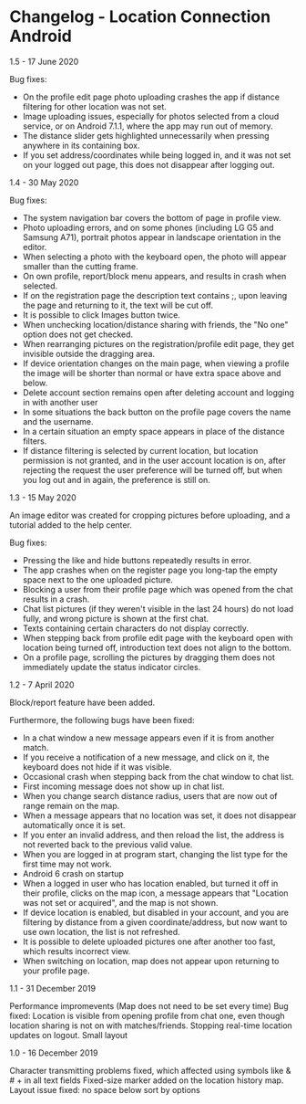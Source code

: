 # Changelog - Location Connection Android
1.5 - 17 June 2020

Bug fixes:
- On the profile edit page photo uploading crashes the app if distance filtering for other location was not set.
- Image uploading issues, especially for photos selected from a cloud service, or on Android 7.1.1, where the app may run out of memory.
- The distance slider gets highlighted unnecessarily when pressing anywhere in its containing box.
- If you set address/coordinates while being logged in, and it was not set on your logged out page, this does not disappear after logging out.

1.4 - 30 May 2020

Bug fixes:
- The system navigation bar covers the bottom of page in profile view.
- Photo uploading errors, and on some phones (including LG G5 and Samsung A71), portrait photos appear in landscape orientation in the editor.
- When selecting a photo with the keyboard open, the photo will appear smaller than the cutting frame.
- On own profile, report/block menu appears, and results in crash when selected.
- If on the registration page the description text contains ;, upon leaving the page and returning to it, the text will be cut off.
- It is possible to click Images button twice.
- When unchecking location/distance sharing with friends, the "No one" option does not get checked.
- When rearranging pictures on the registration/profile edit page, they get invisible outside the dragging area.
- If device orientation changes on the main page, when viewing a profile the image will be shorter than normal or have extra space above and below.
- Delete account section remains open after deleting account and logging in with another user
- In some situations the back button on the profile page covers the name and the username.
- In a certain situation an empty space appears in place of the distance filters.
- If distance filtering is selected by current location, but location permission is not granted, and in the user account location is on, after rejecting the request the user preference will be turned off, but when you log out and in again, the preference is still on.

1.3 - 15 May 2020

An image editor was created for cropping pictures before uploading, and a tutorial added to the help center.

Bug fixes:
- Pressing the like and hide buttons repeatedly results in error.
- The app crashes when on the register page you long-tap the empty space next to the one uploaded picture.
- Blocking a user from their profile page which was opened from the chat results in a crash.
- Chat list pictures (if they weren't visible in the last 24 hours) do not load fully, and wrong picture is shown at the first chat.
- Texts containing certain characters do not display correctly.
- When stepping back from profile edit page with the keyboard open with location being turned off, introduction text does not align to the bottom.
- On a profile page, scrolling the pictures by dragging them does not immediately update the status indicator circles.

1.2 - 7 April 2020

Block/report feature have been added.

Furthermore, the following bugs have been fixed:

- In a chat window a new message appears even if it is from another match.
- If you receive a notification of a new message, and click on it, the keyboard does not hide if it was visible.
- Occasional crash when stepping back from the chat window to chat list.
- First incoming message does not show up in chat list. 
- When you change search distance radius, users that are now out of range remain on the map.
- When a message appears that no location was set, it does not disappear automatically once it is set.
- If you enter an invalid address, and then reload the list, the address is not reverted back to the previous valid value.
- When you are logged in at program start, changing the list type for the first time may not work.
- Android 6 crash on startup
- When a logged in user who has location enabled, but turned it off in their profile, clicks on the map icon, a message appears that "Location was not set or acquired", and the map is not shown.
- If device location is enabled, but disabled in your account, and you are filtering by distance from a given coordinate/address, but now want to use own location, the list is not refreshed.
- It is possible to delete uploaded pictures one after another too fast, which results incorrect view.
- When switching on location, map does not appear upon returning to your profile page.

1.1 - 31 December 2019

Performance impromevents (Map does not need to be set every time)
Bug fixed: Location is visible from opening profile from chat one, even though location sharing is not on with matches/friends.
Stopping real-time location updates on logout.
Small layout

1.0 - 16 December 2019

Character transmitting problems fixed, which affected using symbols like & # + in all text fields
Fixed-size marker added on the location history map.
Layout issue fixed: no space below sort by options
